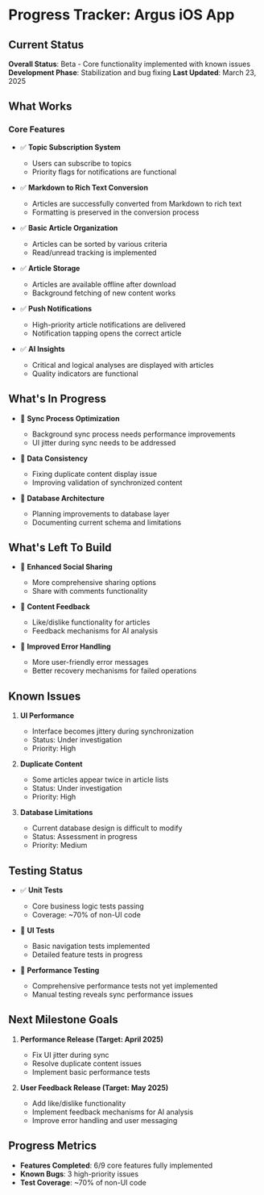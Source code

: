 # Progress Tracker: Argus iOS App

## Current Status
**Overall Status**: Beta - Core functionality implemented with known issues
**Development Phase**: Stabilization and bug fixing
**Last Updated**: March 23, 2025

## What Works

### Core Features
- ✅ **Topic Subscription System**
  - Users can subscribe to topics
  - Priority flags for notifications are functional
  
- ✅ **Markdown to Rich Text Conversion**
  - Articles are successfully converted from Markdown to rich text
  - Formatting is preserved in the conversion process
  
- ✅ **Basic Article Organization**
  - Articles can be sorted by various criteria
  - Read/unread tracking is implemented
  
- ✅ **Article Storage**
  - Articles are available offline after download
  - Background fetching of new content works

- ✅ **Push Notifications**
  - High-priority article notifications are delivered
  - Notification tapping opens the correct article

- ✅ **AI Insights**
  - Critical and logical analyses are displayed with articles
  - Quality indicators are functional

## What's In Progress

- 🔶 **Sync Process Optimization**
  - Background sync process needs performance improvements
  - UI jitter during sync needs to be addressed
  
- 🔶 **Data Consistency**
  - Fixing duplicate content display issue
  - Improving validation of synchronized content
  
- 🔶 **Database Architecture**
  - Planning improvements to database layer
  - Documenting current schema and limitations

## What's Left To Build

- 🔲 **Enhanced Social Sharing**
  - More comprehensive sharing options
  - Share with comments functionality
  
- 🔲 **Content Feedback**
  - Like/dislike functionality for articles
  - Feedback mechanisms for AI analysis
  
- 🔲 **Improved Error Handling**
  - More user-friendly error messages
  - Better recovery mechanisms for failed operations

## Known Issues

1. **UI Performance**
   - Interface becomes jittery during synchronization
   - Status: Under investigation
   - Priority: High
   
2. **Duplicate Content**
   - Some articles appear twice in article lists
   - Status: Under investigation
   - Priority: High
   
3. **Database Limitations**
   - Current database design is difficult to modify
   - Status: Assessment in progress
   - Priority: Medium

## Testing Status

- ✅ **Unit Tests**
  - Core business logic tests passing
  - Coverage: ~70% of non-UI code
  
- 🔶 **UI Tests**
  - Basic navigation tests implemented
  - Detailed feature tests in progress
  
- 🔲 **Performance Testing**
  - Comprehensive performance tests not yet implemented
  - Manual testing reveals sync performance issues

## Next Milestone Goals

1. **Performance Release (Target: April 2025)**
   - Fix UI jitter during sync
   - Resolve duplicate content issues
   - Implement basic performance tests

2. **User Feedback Release (Target: May 2025)**
   - Add like/dislike functionality
   - Implement feedback mechanisms for AI analysis
   - Improve error handling and user messaging

## Progress Metrics

- **Features Completed**: 6/9 core features fully implemented
- **Known Bugs**: 3 high-priority issues
- **Test Coverage**: ~70% of non-UI code
